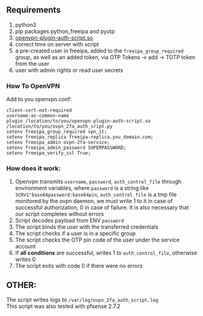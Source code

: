 ## Requirements  
1. python3  
2. pip packages python_freeipa and pyotp  
3. [openvpn-plugin-auth-script.so](https://github.com/fac/auth-script-openvpn)  
4. correct time on server with script  
5. a pre-created user in freeipa, added to the `freeipa_group_required` group, as well as an added token, via OTP Tokens -> add -> TOTP token from the user  
6. user with admin rights or read user secrets 

### How To OpenVPN  

Add to you openvpn.conf:  
```
client-cert-not-required
username-as-common-name
plugin /location/to/you/openvpn-plugin-auth-script.so /location/to/you/ovpn_2fa_auth_sript.py
setenv freeipa_group_required vpn_it;
setenv freeipa_replica freeipa-replica.you_domain.com;
setenv freeipa_admin ovpn-2fa-service;
setenv freeipa_admin_password SUPERPASSWORD;
setenv freeipa_verify_ssl True;
```

### How does it work:  

1. Openvpn transmits `username`, `password`, `auth_control_file` through environment variables, where `password` is a string like `SCRV1"base64password:base64pin`, `auth_control_file` is a tmp file monitored by the ovpn daemon, we must write 1 to it in case of successful authorization, 0 in case of failure. It is also necessary that our script completes without errors  
2. Script decodes payload from ENV `password`  
2. The script binds the user with the transferred credentials  
3. The script checks if a user is in a specific group  
4. The script checks the OTP pin code of the user under the service account  
5. If **all conditions** are successful, writes 1 to `auth_control_file`, otherwise writes 0  
6. The script exits with code 0 if there were no errors  

## OTHER:  
The script writes logs to `/var/log/ovpn_2fa_auth_script.log`    
This script was also tested with pfsense 2.7.2 